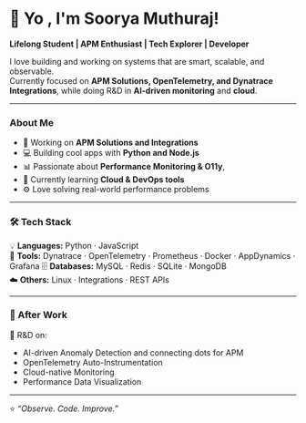 # 👋 Yo , I'm Soorya Muthuraj! 

**Lifelong Student | APM Enthusiast | Tech Explorer | Developer**

I love building and working on systems that are smart, scalable, and observable.  
Currently focused on **APM Solutions, OpenTelemetry, and Dynatrace Integrations**, while doing R&D in **AI-driven monitoring** and **cloud**.

---

### About Me
- 💼 Working on **APM Solutions and Integrations** 
- 💻 Building cool apps with **Python and Node.js**
- 📊 Passionate about **Performance Monitoring & O11y**, 
- 🌱 Currently learning **Cloud & DevOps tools**
- ⚙️ Love solving real-world performance problems 

---

### 🛠️ Tech Stack

💡 **Languages:** Python · JavaScript   
🧩 **Tools:** Dynatrace · OpenTelemetry · Prometheus · Docker · AppDynamics · Grafana
🗄️ **Databases:** MySQL · Redis · SQLite · MongoDB  
☁️ **Others:** Linux · Integrations · REST APIs  

---

### 🔬 After Work
🚀 R&D on:
- AI-driven Anomaly Detection and connecting dots for APM  
- OpenTelemetry Auto-Instrumentation  
- Cloud-native Monitoring  
- Performance Data Visualization  
---

⭐️ _“Observe. Code. Improve.”_  
